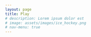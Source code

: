 ```yaml
---
layout: page
title: Play
# description: Lorem ipsum dolor est
# image: assets/images/ice_hockey.png
# nav-menu: true
---
```


<!-- Main -->
<!-- <div id="main"> -->

<script>
    window.uneeqInteractionsOptions = {
        personaShareId: "39103402-ee2f-4a5a-bc35-e41be00b2fb6"
    }
</script>
<script src="https://hosted.us.uneeq.io/interactions/v1/deploy"></script>